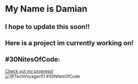 # My Name is Damian

## I hope to update this soon!!


## Here is a project im currently working on!
## #30NitesOfCode:
  [Check out my progress!](https://www.codedex.io/@TechVoyager01/30-nites-of-code)  
  ![@TechVoyager01 #30NitesOfCode](https://www.codedex.io/api/petStatus?user=TechVoyager01)